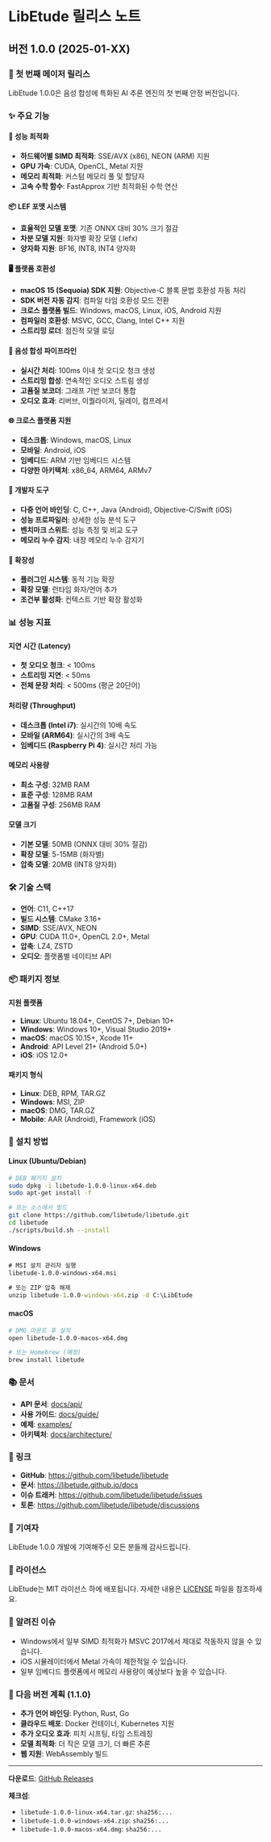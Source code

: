 # LibEtude 릴리스 노트

## 버전 1.0.0 (2025-01-XX)

### 🎉 첫 번째 메이저 릴리스

LibEtude 1.0.0은 음성 합성에 특화된 AI 추론 엔진의 첫 번째 안정 버전입니다.

### ✨ 주요 기능

#### 🚀 성능 최적화
- **하드웨어별 SIMD 최적화**: SSE/AVX (x86), NEON (ARM) 지원
- **GPU 가속**: CUDA, OpenCL, Metal 지원
- **메모리 최적화**: 커스텀 메모리 풀 및 할당자
- **고속 수학 함수**: FastApprox 기반 최적화된 수학 연산

#### 📦 LEF 포맷 시스템
- **효율적인 모델 포맷**: 기존 ONNX 대비 30% 크기 절감
- **차분 모델 지원**: 화자별 확장 모델 (.lefx)
- **양자화 지원**: BF16, INT8, INT4 양자화

#### 🖥️ 플랫폼 호환성
- **macOS 15 (Sequoia) SDK 지원**: Objective-C 블록 문법 호환성 자동 처리
- **SDK 버전 자동 감지**: 컴파일 타임 호환성 모드 전환
- **크로스 플랫폼 빌드**: Windows, macOS, Linux, iOS, Android 지원
- **컴파일러 호환성**: MSVC, GCC, Clang, Intel C++ 지원
- **스트리밍 로더**: 점진적 모델 로딩

#### 🎵 음성 합성 파이프라인
- **실시간 처리**: 100ms 이내 첫 오디오 청크 생성
- **스트리밍 합성**: 연속적인 오디오 스트림 생성
- **고품질 보코더**: 그래프 기반 보코더 통합
- **오디오 효과**: 리버브, 이퀄라이저, 딜레이, 컴프레서

#### 🌐 크로스 플랫폼 지원
- **데스크톱**: Windows, macOS, Linux
- **모바일**: Android, iOS
- **임베디드**: ARM 기반 임베디드 시스템
- **다양한 아키텍처**: x86_64, ARM64, ARMv7

#### 🔧 개발자 도구
- **다중 언어 바인딩**: C, C++, Java (Android), Objective-C/Swift (iOS)
- **성능 프로파일러**: 상세한 성능 분석 도구
- **벤치마크 스위트**: 성능 측정 및 비교 도구
- **메모리 누수 감지**: 내장 메모리 누수 감지기

#### 🔌 확장성
- **플러그인 시스템**: 동적 기능 확장
- **확장 모델**: 런타임 화자/언어 추가
- **조건부 활성화**: 컨텍스트 기반 확장 활성화

### 📊 성능 지표

#### 지연 시간 (Latency)
- **첫 오디오 청크**: < 100ms
- **스트리밍 지연**: < 50ms
- **전체 문장 처리**: < 500ms (평균 20단어)

#### 처리량 (Throughput)
- **데스크톱 (Intel i7)**: 실시간의 10배 속도
- **모바일 (ARM64)**: 실시간의 3배 속도
- **임베디드 (Raspberry Pi 4)**: 실시간 처리 가능

#### 메모리 사용량
- **최소 구성**: 32MB RAM
- **표준 구성**: 128MB RAM
- **고품질 구성**: 256MB RAM

#### 모델 크기
- **기본 모델**: 50MB (ONNX 대비 30% 절감)
- **확장 모델**: 5-15MB (화자별)
- **압축 모델**: 20MB (INT8 양자화)

### 🛠️ 기술 스택

- **언어**: C11, C++17
- **빌드 시스템**: CMake 3.16+
- **SIMD**: SSE/AVX, NEON
- **GPU**: CUDA 11.0+, OpenCL 2.0+, Metal
- **압축**: LZ4, ZSTD
- **오디오**: 플랫폼별 네이티브 API

### 📦 패키지 정보

#### 지원 플랫폼
- **Linux**: Ubuntu 18.04+, CentOS 7+, Debian 10+
- **Windows**: Windows 10+, Visual Studio 2019+
- **macOS**: macOS 10.15+, Xcode 11+
- **Android**: API Level 21+ (Android 5.0+)
- **iOS**: iOS 12.0+

#### 패키지 형식
- **Linux**: DEB, RPM, TAR.GZ
- **Windows**: MSI, ZIP
- **macOS**: DMG, TAR.GZ
- **Mobile**: AAR (Android), Framework (iOS)

### 🔧 설치 방법

#### Linux (Ubuntu/Debian)
```bash
# DEB 패키지 설치
sudo dpkg -i libetude-1.0.0-linux-x64.deb
sudo apt-get install -f

# 또는 소스에서 빌드
git clone https://github.com/libetude/libetude.git
cd libetude
./scripts/build.sh --install
```

#### Windows
```cmd
# MSI 설치 관리자 실행
libetude-1.0.0-windows-x64.msi

# 또는 ZIP 압축 해제
unzip libetude-1.0.0-windows-x64.zip -d C:\LibEtude
```

#### macOS
```bash
# DMG 마운트 후 설치
open libetude-1.0.0-macos-x64.dmg

# 또는 Homebrew (예정)
brew install libetude
```

### 📚 문서

- **API 문서**: [docs/api/](docs/api/)
- **사용 가이드**: [docs/guide/](docs/guide/)
- **예제**: [examples/](examples/)
- **아키텍처**: [docs/architecture/](docs/architecture/)

### 🔗 링크

- **GitHub**: https://github.com/libetude/libetude
- **문서**: https://libetude.github.io/docs
- **이슈 트래커**: https://github.com/libetude/libetude/issues
- **토론**: https://github.com/libetude/libetude/discussions

### 🤝 기여자

LibEtude 1.0.0 개발에 기여해주신 모든 분들께 감사드립니다.

### 📄 라이선스

LibEtude는 MIT 라이선스 하에 배포됩니다. 자세한 내용은 [LICENSE](LICENSE) 파일을 참조하세요.

### 🐛 알려진 이슈

- Windows에서 일부 SIMD 최적화가 MSVC 2017에서 제대로 작동하지 않을 수 있습니다.
- iOS 시뮬레이터에서 Metal 가속이 제한적일 수 있습니다.
- 일부 임베디드 플랫폼에서 메모리 사용량이 예상보다 높을 수 있습니다.

### 🔮 다음 버전 계획 (1.1.0)

- **추가 언어 바인딩**: Python, Rust, Go
- **클라우드 배포**: Docker 컨테이너, Kubernetes 지원
- **추가 오디오 효과**: 피치 시프팅, 타임 스트레칭
- **모델 최적화**: 더 작은 모델 크기, 더 빠른 추론
- **웹 지원**: WebAssembly 빌드

---

**다운로드**: [GitHub Releases](https://github.com/libetude/libetude/releases/tag/v1.0.0)

**체크섬**:
- `libetude-1.0.0-linux-x64.tar.gz`: `sha256:...`
- `libetude-1.0.0-windows-x64.zip`: `sha256:...`
- `libetude-1.0.0-macos-x64.dmg`: `sha256:...`